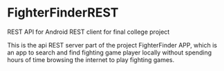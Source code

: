 # FighterFinderREST
REST API for Android REST client for final college project

This is the api REST server part of the project FighterFinder APP, which is an app to search and find fighting game player locally without
spending hours of time browsing the internet to play fighting games.
